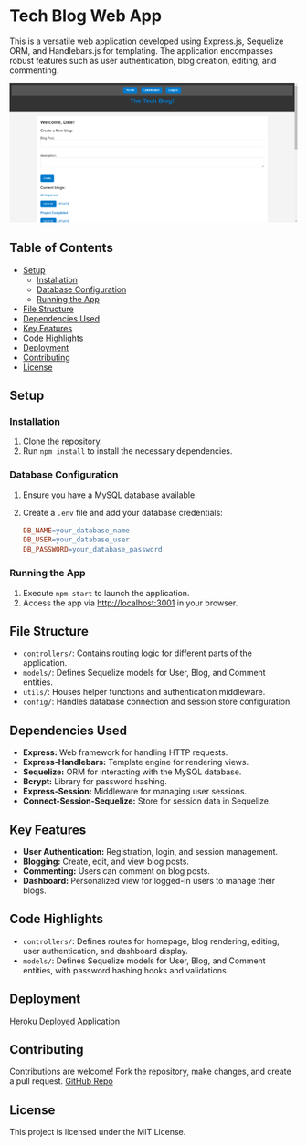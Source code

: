 # Tech Blog Web App

This is a versatile web application developed using Express.js, Sequelize ORM, and Handlebars.js for templating. The application encompasses robust features such as user authentication, blog creation, editing, and commenting.

![alt text](<images/Opera Snapshot_2024-02-05_143357_localhost.png>)

## Table of Contents
- [Setup](#setup)
  - [Installation](#installation)
  - [Database Configuration](#database-configuration)
  - [Running the App](#running-the-app)
- [File Structure](#file-structure)
- [Dependencies Used](#dependencies-used)
- [Key Features](#key-features)
- [Code Highlights](#code-highlights)
- [Deployment](#deployment)
- [Contributing](#contributing)
- [License](#license)

## Setup

### Installation
1. Clone the repository.
2. Run `npm install` to install the necessary dependencies.

### Database Configuration
1. Ensure you have a MySQL database available.
2. Create a `.env` file and add your database credentials:

    ```makefile
    DB_NAME=your_database_name
    DB_USER=your_database_user
    DB_PASSWORD=your_database_password
    ```

### Running the App
1. Execute `npm start` to launch the application.
2. Access the app via [http://localhost:3001](http://localhost:3001) in your browser.

## File Structure
- `controllers/`: Contains routing logic for different parts of the application.
- `models/`: Defines Sequelize models for User, Blog, and Comment entities.
- `utils/`: Houses helper functions and authentication middleware.
- `config/`: Handles database connection and session store configuration.

## Dependencies Used
- **Express:** Web framework for handling HTTP requests.
- **Express-Handlebars:** Template engine for rendering views.
- **Sequelize:** ORM for interacting with the MySQL database.
- **Bcrypt:** Library for password hashing.
- **Express-Session:** Middleware for managing user sessions.
- **Connect-Session-Sequelize:** Store for session data in Sequelize.

## Key Features
- **User Authentication:** Registration, login, and session management.
- **Blogging:** Create, edit, and view blog posts.
- **Commenting:** Users can comment on blog posts.
- **Dashboard:** Personalized view for logged-in users to manage their blogs.

## Code Highlights
- `controllers/`: Defines routes for homepage, blog rendering, editing, user authentication, and dashboard display.
- `models/`: Defines Sequelize models for User, Blog, and Comment entities, with password hashing hooks and validations.

## Deployment
[Heroku Deployed Application](https://blooming-taiga-54403-4daac811aa65.herokuapp.com/)

## Contributing
Contributions are welcome! Fork the repository, make changes, and create a pull request.
[GitHub Repo](https://github.com/Daleray1231/Tech_Blog)

## License
This project is licensed under the MIT License.

